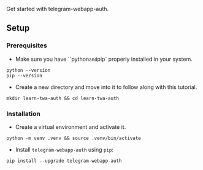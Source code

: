 Get started with telegram-webapp-auth.

## Setup

### Prerequisites

- Make sure you have ``python` and `pip` properly installed in your system.
```shell
python --version
pip --version
```

- Create a new directory and move into it to follow along with this tutorial.
```shell
mkdir learn-twa-auth && cd learn-twa-auth
```

### Installation

- Create a virtual environment and activate it.
```shell
python -m venv .venv && source .venv/bin/activate
```

- Install `telegram-webapp-auth` using `pip`:
```shell
pip install --upgrade telegram-webapp-auth
```
